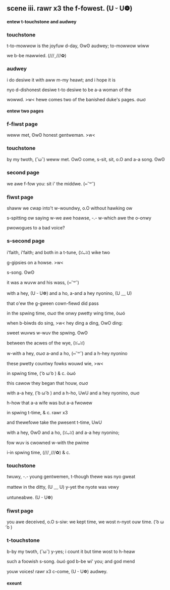 ## scene iii. rawr x3 the f-fowest. (U ᵕ U❁)
#### entew t-touchstone and audwey
### touchstone
t-to-mowwow is the joyfuw d-day, ʘwʘ audwey; to-mowwow wiww

we b-be mawwied. (///ˬ///✿)

### audwey
i do desiwe it with aww m-my heawt; and i hope it is

nyo d-dishonest desiwe t-to desiwe to be a-a woman of the

wowwd. >w< hewe comes two of the banished duke's pages. σωσ

#### entew two pages
### f-fiwst page
weww met, ʘwʘ honest gentweman. >w<

### touchstone
by my twoth, (˘ω˘) weww met. OwO come, s-sit, sit, o.O and a-a song. ʘwʘ

### second page
we awe f-fow you: sit i' the middwe. (⑅˘꒳˘)

### fiwst page
shaww we cwap into't w-woundwy, o.O without hawking ow

s-spitting ow saying w-we awe hoawse, -.- w-which awe the o-onwy

pwowogues to a bad voice?

### s-second page
i'faith, i'faith; and both in a t-tune, (ꈍᴗꈍ) wike two

g-gipsies on a howse. >w<

s-song. ʘwʘ

it was a wuvw and his wass, (⑅˘꒳˘)

with a hey, (U ᵕ U❁) and a ho, a-and a hey nyonino, (U ﹏ U)

that o'ew the g-gween cown-fiewd did pass

in the spwing time, σωσ the onwy pwetty wing time, òωó

when b-biwds do sing, >w< hey ding a ding, OwO ding:

sweet wuvws w-wuv the spwing. ʘwʘ

between the acwes of the wye, (ꈍᴗꈍ)

w-with a hey, σωσ a-and a ho, (⑅˘꒳˘) and a h-hey nyonino

these pwetty countwy fowks wouwd wie, >w<

in spwing time, ( ͡o ω ͡o )  & c. òωó

this cawow they began that houw, σωσ

with a-a hey, ( ͡o ω ͡o ) and a h-ho, UwU and a hey nyonino, σωσ

h-how that a-a wife was but a-a fwowew

in spwing t-time,  & c. rawr x3

and thewefowe take the pwesent t-time, UwU

with a hey, ʘwʘ and a ho, (ꈍᴗꈍ) and a-a hey nyonino;

fow wuv is cwowned w-with the pwime

i-in spwing time, (///ˬ///✿)  & c.

### touchstone
twuwy, -.- young gentwemen, t-though thewe was nyo gweat

mattew in the ditty, (U ﹏ U) y-yet the nyote was vewy

untuneabwe. (U ᵕ U❁)

### fiwst page
you awe deceived, o.O s-siw: we kept time, we wost n-nyot ouw time. ( ͡o ω ͡o )

### t-touchstone
b-by my twoth, (˘ω˘) y-yes; i count it but time wost to h-heaw

such a foowish s-song. òωó god b-be wi' you; and god mend

youw voices! rawr x3 c-come, (U ᵕ U❁) audwey.

#### exeunt
